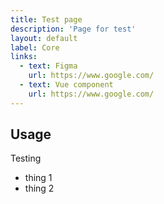 ```yaml
---
title: Test page
description: 'Page for test'
layout: default
label: Core
links:
  - text: Figma
    url: https://www.google.com/
  - text: Vue component
    url: https://www.google.com/
---
```


## Usage

Testing

- thing 1
- thing 2
